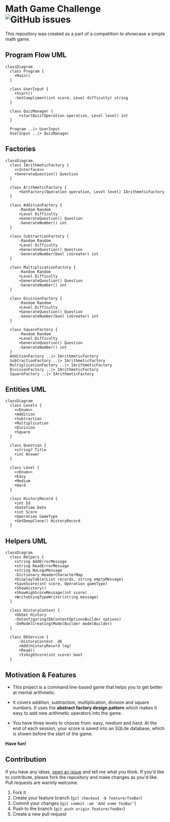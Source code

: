 ﻿# Math Game Challenge   &nbsp;  ![GitHub issues](https://img.shields.io/github/issues/Codedreamer06/MathGameChallenge)
This repository was created as a part of a competition to showcase a simple math game.
## Program Flow UML
```mermaid
classDiagram
  class Program {
    +Main()
  }

  class UserInput {
    +Start()
    -GetCompliment(int score, Level difficulty) string
  }
  
  class QuizManager {
	  +startQuiz(Operation operation, Level level) int
  }
    
  Program ..|> UserInput
  UserInput ..|> QuizManager
```
## Factories
```mermaid
classDiagram
  class IArithmeticFactory {
    <<Interface>>
    +GenerateQuestion() Question
  }
  
  class ArithmeticFactory {
	  +GetFactory(Operation operation, Level level) IArithmeticFactory
  }
  
  class AdditionFactory {
	  -Random Random
	  +Level Difficulty
	  +GenerateQuestion() Question
	  -GenerateNumber() int
  }
  
  class SubtractionFactory {
	  -Random Random
	  +Level Difficulty
	  +GenerateQuestion() Question
	  -GenerateNumber(bool isGreater) int
  }
  
  class MultiplicationFactory {
	  -Random Random
	  +Level Difficulty
	  +GenerateQuestion() Question
	  -GenerateNumber() int
  }
  
  class DivisionFactory {
	  -Random Random
	  +Level Difficulty
	  +GenerateQuestion() Question
	  -GenerateNumber(bool isGreater) int
  }
  
  class SquareFactory {
	  -Random Random
	  +Level Difficulty
	  +GenerateQuestion() Question
	  -GenerateNumber() int
  }
  AdditionFactory ..|> IArithmeticFactory
  SubtractionFactory ..|> IArithmeticFactory
  MultiplicationFactory ..|> IArithmeticFactory
  DivisionFactory ..|> IArithmeticFactory
  SquareFactory ..|> IArithmeticFactory
```
## Entities UML
```mermaid
classDiagram
  class Levels {
	<<Enum>>
	+Addition
    +Subtraction
    +Multiplication
    +Division
    +Square
  }

  class Question {
    +string? Title
    +int Answer
  }

  class Level {
    <<Enum>>
    +Easy
    +Medium
    +Hard
  }
  
  class HistoryRecord {
    +int Id
    +DateTime Date
    +int Score
    +Operation GameType
    +GetDeepClone() HistoryRecord
  }
```
## Helpers UML
```mermaid
classDiagram
  class Helpers {
    +string AddErrorMessage
    +string ReadErrorMessage
    +string NoLogsMessage
    -Dictionary HeaderCharacterMap
    +DisplayTable(List records, string emptyMessage)
    +SaveScore(int score, Operation gameType)
    +ShowHistory()
    +ShowHighScoreMessage(int score)
    +WriteUsingTypeWriter(string message)
  }
  
  class HistoryContext {
    +DbSet History
    -OnConfiguring(DbContextOptionsBuilder options)
    -OnModelCreating(ModelBuilder modelBuilder)
  }
  
  class DbService {
	  -HistoryContext _db
	  +Add(HistoryRecord log)
	  +Read()
	  +IsHighScore(int score) bool
  }
```
## Motivation & Features
* This project is a command line-based game that helps you to get better at mental arithmetic.

* It covers addition, subtraction, multiplication, division and square numbers. It uses the **abstract factory design pattern** which makes it easy to add new arithmetic operators into the game.

* You have three levels to choose from: easy, medium and hard. At the end of each session, your score is saved into an SQLite database, which is shown before the start of the game.

**Have fun!**
## Contribution
If you have any ideas,   [open an issue](https://github.com/CodeDreamer06/MathGameChallenge/issues/new)  and tell me what you think. If you'd like to contribute, please fork the repository and make changes as you'd like. Pull requests are warmly welcome.
1. Fork it
2. Create your feature branch (`git checkout -b feature/fooBar`)
3. Commit your changes (`git commit -am 'Add some fooBar'`)
4. Push to the branch (`git push origin feature/fooBar`)
5. Create a new pull request